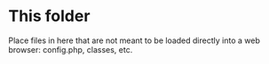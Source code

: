 # This folder

Place files in here that are not meant to be loaded directly into a web browser: config.php, classes, etc.


